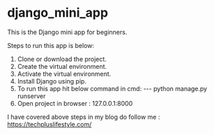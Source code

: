 # django_mini_app
This is the Django mini app for beginners.

Steps to run this app is below:
1) Clone or download the project.
2) Create the virtual environment.
3) Activate the virtual environment.
4) Install Django using pip.
5) To run this app hit below command in cmd:
      --- python manage.py runserver
6) Open project in browser : 127.0.0.1:8000

I have covered above steps in my blog do follow me :
https://techpluslifestyle.com/
